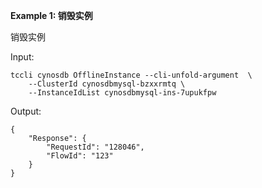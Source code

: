 **Example 1: 销毁实例**

销毁实例

Input: 

```
tccli cynosdb OfflineInstance --cli-unfold-argument  \
    --ClusterId cynosdbmysql-bzxxrmtq \
    --InstanceIdList cynosdbmysql-ins-7upukfpw
```

Output: 
```
{
    "Response": {
        "RequestId": "128046",
        "FlowId": "123"
    }
}
```

